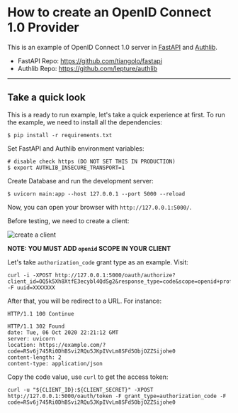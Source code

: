 # How to create an OpenID Connect 1.0 Provider

This is an example of OpenID Connect 1.0 server in [FastAPI](https://fastapi.tiangolo.com/) and [Authlib](https://authlib.org/).

- FastAPI Repo: <https://github.com/tiangolo/fastapi>
- Authlib Repo: <https://github.com/lepture/authlib>

---

## Take a quick look

This is a ready to run example, let's take a quick experience at first. To
run the example, we need to install all the dependencies:

    $ pip install -r requirements.txt

Set FastAPI and Authlib environment variables:

    # disable check https (DO NOT SET THIS IN PRODUCTION)
    $ export AUTHLIB_INSECURE_TRANSPORT=1

Create Database and run the development server:

    $ uvicorn main:app --host 127.0.0.1 --port 5000 --reload

Now, you can open your browser with `http://127.0.0.1:5000/`.

Before testing, we need to create a client:

![create a client](https://user-images.githubusercontent.com/290496/64176341-35888100-ce98-11e9-8395-fd4cdc029fd2.png)

**NOTE: YOU MUST ADD `openid` SCOPE IN YOUR CLIENT**

Let's take `authorization_code` grant type as an example. Visit:

```
curl -i -XPOST http://127.0.0.1:5000/oauth/authorize?client_id=OQ5k5Xh8XtfE3ecybl4QdSg2&response_type=code&scope=openid+profile&nonce=abc -F uuid=XXXXXXX
```

After that, you will be redirect to a URL. For instance:

```
HTTP/1.1 100 Continue

HTTP/1.1 302 Found
date: Tue, 06 Oct 2020 22:21:12 GMT
server: uvicorn
location: https://example.com/?code=RSv6j745Ri0DhBSvi2RQu5JKpIVvLm8SFd5ObjOZZSijohe0
content-length: 2
content-type: application/json
```

Copy the code value, use `curl` to get the access token:

```
curl -u "${CLIENT_ID}:${CLIENT_SECRET}" -XPOST http://127.0.0.1:5000/oauth/token -F grant_type=authorization_code -F code=RSv6j745Ri0DhBSvi2RQu5JKpIVvLm8SFd5ObjOZZSijohe0
```
